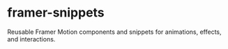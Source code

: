 # framer-snippets
Reusable Framer Motion components and snippets for animations, effects, and interactions.

